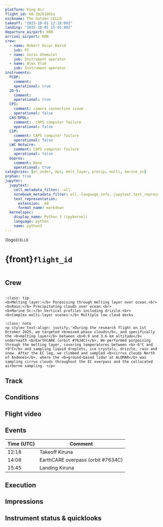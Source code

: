 ```yaml
---
platform: King Air
flight_id: KA-20251001a
nickname: The Golden CELLO
takeoff: "2025-10-01 12:18:00Z"
landing: "2025-10-01 15:45:00Z"
departure_airport: KRN
arrival_airport: KRN
crew:
  - name: Robert Oscar David
    job: PI
  - name: Sorin Ghemulet
    job: Instrument operator
  - name: Alex Vlad
    job: Instrument operator
instruments:
  FCDP:
    comment:
    operational: true
  2D-S:
    comment:
    operational: true
  CPI:
    comment: camera connection issue
    operational: false
  CAS-DPOL:
    comment:  CAPS computer failure
    operational: false
  CIP:
    comment: CAPS computer failure
    operational: false
  LWC Hotwire:
    comment: CAPS computer failure
    operational: false
  Gopros:
    comment: None
    operational: true
categories: [ec_under, mpc, melt_layer, precip, multi, marine_sc]
orphan: true
jupyter:
  jupytext:
    cell_metadata_filter: -all
    notebook_metadata_filter: all,-language_info,-jupytext.text_representation.format_version,-jupytext.text_representation.jupytext_version
    text_representation:
      extension: .md
      format_name: markdown
  kernelspec:
    display_name: Python 3 (ipykernel)
    language: python
    name: python3
---
```


{logo}`CELLO`

# {front}`flight_id`

```{badges}
```

## Crew

```{crew-list}
```

```{admonition} EarthCARE target scenarios
:class: tip
<b>Melting layer:</b> Porpoising through melting layer over ocean.<br>
<b>Rain:</b> Precipitating clouds over ocean.<br>
<b>Marine Sc:</b> Vertical profiles including drizzle.<br>
<b>Complex multi-layer scenes:</b> Multiple low cloud decks.
```


```{admonition} Flight summary
:class: note
<p style='text-align: justify;'>During the research flight on 1st October 2025, we targeted <b>mixed-phase clouds</b>, and specifically the <b>melting layer</b> between <b>0.9 and 3.6 km altitude</b> underneath <b>EarthCARE (orbit #7634C)</b>. We performed porpoising through the melting layer, covering temperatures between <b>-6°C and +9°C</b> and sampling liquid droplets, ice crystals, drizzle, rain and snow. After the EC leg, we climbed and sampled <b>cirrus clouds North of Andenes</b>, where the <b>ground-based lidar at ALOMAR</b> was sampling cirrus clouds throughout the EC overpass and the collocated airborne sampling. </p>
```


## Track



## Conditions

## Flight video

## Events

Time (UTC) | Comment
-------------| -----
12:18 | Takeoff Kiruna
14:08 | EarthCARE overpass (orbit #7634C)
15:45 | Landing Kiruna


## Execution




## Impressions




## Instrument status & quicklooks
```{instrument-table}
```

